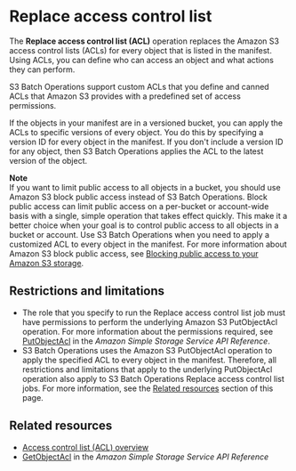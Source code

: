 # Replace access control list<a name="batch-ops-put-object-acl"></a>

The **Replace access control list \(ACL\)** operation replaces the Amazon S3 access control lists \(ACLs\) for every object that is listed in the manifest\. Using ACLs, you can define who can access an object and what actions they can perform\.

S3 Batch Operations support custom ACLs that you define and canned ACLs that Amazon S3 provides with a predefined set of access permissions\.

If the objects in your manifest are in a versioned bucket, you can apply the ACLs to specific versions of every object\. You do this by specifying a version ID for every object in the manifest\. If you don't include a version ID for any object, then S3 Batch Operations applies the ACL to the latest version of the object\.

**Note**  
If you want to limit public access to all objects in a bucket, you should use Amazon S3 block public access instead of S3 Batch Operations\. Block public access can limit public access on a per\-bucket or account\-wide basis with a single, simple operation that takes effect quickly\. This make it a better choice when your goal is to control public access to all objects in a bucket or account\. Use S3 Batch Operations when you need to apply a customized ACL to every object in the manifest\. For more information about Amazon S3 block public access, see [Blocking public access to your Amazon S3 storage](access-control-block-public-access.md)\.

## Restrictions and limitations<a name="batch-ops-put-object-acl-restrictions"></a>
+ The role that you specify to run the Replace access control list job must have permissions to perform the underlying Amazon S3 PutObjectAcl operation\. For more information about the permissions required, see [PutObjectAcl](https://docs.aws.amazon.com/AmazonS3/latest/API/API_PutObjectAcl.html) in the *Amazon Simple Storage Service API Reference*\.
+ S3 Batch Operations uses the Amazon S3 PutObjectAcl operation to apply the specified ACL to every object in the manifest\. Therefore, all restrictions and limitations that apply to the underlying PutObjectAcl operation also apply to S3 Batch Operations Replace access control list jobs\. For more information, see the [Related resources](#batch-ops-put-object-acl-related-resources) section of this page\.

## Related resources<a name="batch-ops-put-object-acl-related-resources"></a>
+ [Access control list \(ACL\) overview](acl-overview.md)
+ [GetObjectAcl](https://docs.aws.amazon.com/AmazonS3/latest/API/API_GetObjectAcl.html) in the *Amazon Simple Storage Service API Reference*